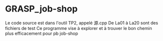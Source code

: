 # GRASP_job-shop
Le code source est dans l'outil TP2, appelé 源.cpp
De La01 à La20 sont des fichiers de test
Ce programme vise à explorer et à trouver le bon chemin plus efficacement pour pb job-shop
